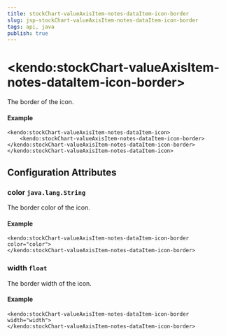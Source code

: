 ```yaml
---
title: stockChart-valueAxisItem-notes-dataItem-icon-border
slug: jsp-stockChart-valueAxisItem-notes-dataItem-icon-border
tags: api, java
publish: true
---
```


# \<kendo:stockChart-valueAxisItem-notes-dataItem-icon-border\>

The border of the icon.

#### Example
    <kendo:stockChart-valueAxisItem-notes-dataItem-icon>
        <kendo:stockChart-valueAxisItem-notes-dataItem-icon-border></kendo:stockChart-valueAxisItem-notes-dataItem-icon-border>
    </kendo:stockChart-valueAxisItem-notes-dataItem-icon>

## Configuration Attributes

### color `java.lang.String`

The border color of the icon.

#### Example
    <kendo:stockChart-valueAxisItem-notes-dataItem-icon-border color="color">
    </kendo:stockChart-valueAxisItem-notes-dataItem-icon-border>

### width `float`

The border width of the icon.

#### Example
    <kendo:stockChart-valueAxisItem-notes-dataItem-icon-border width="width">
    </kendo:stockChart-valueAxisItem-notes-dataItem-icon-border>

 
